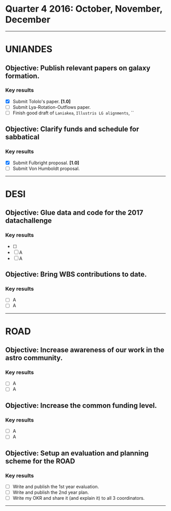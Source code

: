 # Quarter 4 2016: October, November, December
-----
# UNIANDES

## Objective: Publish relevant papers on galaxy formation.
### Key results
 * [x] Submit Tololo's paper. **[1.0]** 
 * [ ] Submit Lya-Rotation-Outflows paper.  
 * [ ] Finish good draft of `Laniakea`, `Illustris LG alignments`, ``

## Objective: Clarify funds and schedule for sabbatical
### Key results
 * [x] Submit Fulbright proposal. **[1.0]** 
 * [ ] Submit Von Humboldt proposal.
 
----- 
# DESI

## Objective: Glue data and code for the 2017 datachallenge
### Key results
 * [ ] 
 * [ ] A
 * [ ] A 
 
## Objective: Bring WBS contributions to date.
### Key results
 * [ ] A
 * [ ] A
 
-----
# ROAD

## Objective: Increase awareness of our work in the astro community.
### Key results
 * [ ] A 
 * [ ] A

## Objective: Increase the common funding level.
### Key results
 * [ ] A 
 * [ ] A
 
## Objective: Setup an evaluation and planning scheme for the ROAD
### Key results
 * [ ] Write and publish the 1st year evaluation.
 * [ ] Write and publish the 2nd year plan. 
 * [ ] Write my OKR and share it (and explain it) to all 3 coordinators. 
 
-----
